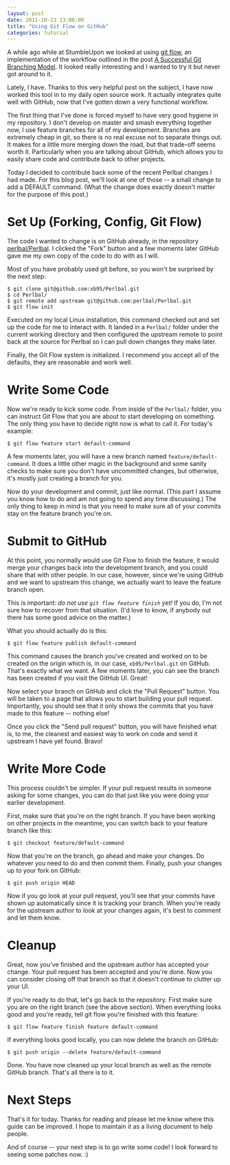 ```yaml
---
layout: post
date: 2011-10-23 13:06:00
title: "Using Git Flow on GitHub"
categories: tutorial
---
```


A while ago while at StumbleUpon we looked at using [git
flow](https://github.com/nvie/gitflow), an implementation of
the workflow outlined in the post [A Successful Git Branching
Model](http://nvie.com/posts/a-successful-git-branching-model/). It
looked really interesting and I wanted to try it but never got around to
it.

Lately, I have. Thanks to this very helpful post on the subject, I
have now worked this tool in to my daily open source work. It actually
integrates quite well with GitHub, now that I've gotten down a very
functional workflow.

The first thing that I've done is forced myself to have very good
hygiene in my repository. I don't develop on master and smash everything
together now, I use feature branches for all of my development. Branches
are extremely cheap in git, so there is no real excuse not to separate
things out. It makes for a little more merging down the road, but that
trade-off seems worth it. Particularly when you are talking about
GitHub, which allows you to easily share code and contribute back to
other projects.

Today I decided to contribute back some of the recent Perlbal changes
I had made. For this blog post, we'll look at one of those -- a small
change to add a DEFAULT command. (What the change does exactly doesn't
matter for the purpose of this post.)

# Set Up (Forking, Config, Git Flow)

The code I wanted to change is on GitHub already, in the repository
[perlbal/Perlbal](https://github.com/perlbal/Perlbal). I clicked the
"Fork" button and a few moments later GitHub gave me my own copy of the
code to do with as I will.

Most of you have probably used git before, so you won't be surprised by
the next step:

    $ git clone git@github.com:xb95/Perlbal.git
    $ cd Perlbal/
    $ git remote add upstream git@github.com:perlbal/Perlbal.git
    $ git flow init

Executed on my local Linux installation, this command checked out and
set up the code for me to interact with. It landed in a `Perlbal/` folder
under the current working directory and then configured the upstream
remote to point back at the source for Perlbal so I can pull down
changes they make later.

Finally, the Git Flow system is initialized. I recommend you accept all
of the defaults, they are reasonable and work well.

# Write Some Code

Now we're ready to kick some code. From inside of the `Perlbal/` folder,
you can instruct Git Flow that you are about to start developing on
something. The only thing you have to decide right now is what to call
it. For today's example:

    $ git flow feature start default-command

A few moments later, you will have a new branch named
`feature/default-command`. It does a little other magic in the
background and some sanity checks to make sure you don't have
uncommitted changes, but otherwise, it's mostly just creating a branch
for you.

Now do your development and commit, just like normal. (This part
I assume you know how to do and am not going to spend any time
discussing.) The only thing to keep in mind is that you need to make
sure all of your commits stay on the feature branch you're on.

# Submit to GitHub

At this point, you normally would use Git Flow to finish the feature, it
would merge your changes back into the development branch, and you could
share that with other people. In our case, however, since we're using
GitHub and we want to upstream this change, we actually want to leave
the feature branch open.

This is important: *do not use `git flow feature finish` yet!* If you
do, I'm not sure how to recover from that situation. (I'd love to know,
if anybody out there has some good advice on the matter.)

What you should actually do is this:

    $ git flow feature publish default-command

This command causes the branch you've created and worked on to be
created on the origin which is, in our case, `xb95/Perlbal.git` on
GitHub. That's exactly what we want. A few moments later, you can see
the branch has been created if you visit the GitHub UI. Great!

Now select your branch on GitHub and click the "Pull Request" button.
You will be taken to a page that allows you to start building your pull
request. Importantly, you should see that it only shows the commits that
you have made to this feature -- nothing else!

Once you click the "Send pull request" button, you will have finished
what is, to me, the cleanest and easiest way to work on code and send it
upstream I have yet found. Bravo!

# Write More Code

This process couldn't be simpler. If your pull request results in
someone asking for some changes, you can do that just like you were
doing your earlier development.

First, make sure that you're on the right branch. If you have been
working on other projects in the meantime, you can switch back to your
feature branch like this:

    $ git checkout feature/default-command

Now that you're on the branch, go ahead and make your changes. Do
whatever you need to do and then commit them. Finally, push your changes
up to your fork on GitHub:

    $ git push origin HEAD

Now if you go look at your pull request, you'll see that your commits
have shown up automatically since it is tracking your branch. When
you're ready for the upstream author to look at your changes again, it's
best to comment and let them know.

# Cleanup

Great, now you've finished and the upstream author has accepted your
change. Your pull request has been accepted and you're done. Now you can
consider closing off that branch so that it doesn't continue to clutter
up your UI.

If you're ready to do that, let's go back to the repository. First
make sure you are on the right branch (see the above section). When
everything looks good and you're ready, tell git flow you're finished
with this feature:

    $ git flow feature finish feature default-command

If everything looks good locally, you can now delete the branch on
GitHub:

    $ git push origin --delete feature/default-command

Done. You have now cleaned up your local branch as well as the remote
GitHub branch. That's all there is to it.

# Next Steps

That's it for today. Thanks for reading and please let me know where
this guide can be improved. I hope to maintain it as a living document
to help people.

And of course -- your next step is to go write some code! I look forward
to seeing some patches now. :)

